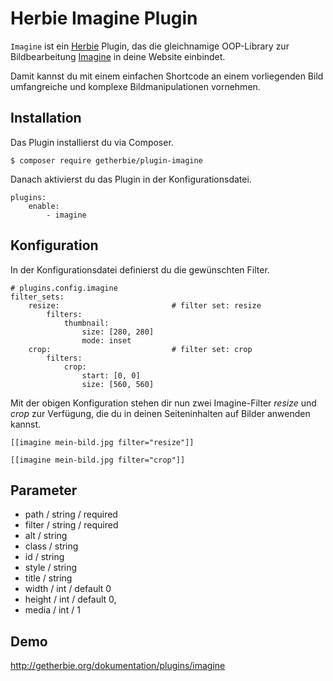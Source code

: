 # Herbie Imagine Plugin

`Imagine` ist ein [Herbie](http://github.com/getherbie/herbie) Plugin, das die gleichnamige OOP-Library zur 
Bildbearbeitung [Imagine](https://imagine.readthedocs.org) in deine Website einbindet.

Damit kannst du mit einem einfachen Shortcode an einem vorliegenden Bild umfangreiche und komplexe Bildmanipulationen
vornehmen.


## Installation

Das Plugin installierst du via Composer.

	$ composer require getherbie/plugin-imagine

Danach aktivierst du das Plugin in der Konfigurationsdatei.

    plugins:
        enable:
            - imagine


## Konfiguration

In der Konfigurationsdatei definierst du die gewünschten Filter.

    # plugins.config.imagine
    filter_sets:
        resize:                         # filter set: resize
            filters:
                thumbnail:
                    size: [280, 280]
                    mode: inset
        crop:                           # filter set: crop
            filters:
                crop:
                    start: [0, 0]
                    size: [560, 560]


Mit der obigen Konfiguration stehen dir nun zwei Imagine-Filter *resize* und *crop* zur Verfügung, die du in deinen 
Seiteninhalten auf Bilder anwenden kannst.


    [[imagine mein-bild.jpg filter="resize"]]
    
    [[imagine mein-bild.jpg filter="crop"]]


## Parameter    

- path / string / required
- filter / string / required
- alt / string
- class / string
- id / string
- style / string
- title / string
- width / int / default 0
- height / int / default 0,
- media / int / 1


## Demo

<http://getherbie.org/dokumentation/plugins/imagine>
